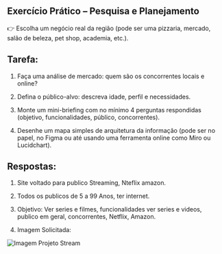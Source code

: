 ## Exercício Prático – Pesquisa e Planejamento
👉 Escolha um negócio real da região (pode ser uma pizzaria, mercado, salão de beleza, pet shop, academia, etc.).

## Tarefa:
1) Faça uma análise de mercado: quem são os concorrentes locais e online?

2) Defina o público-alvo: descreva idade, perfil e necessidades.

3) Monte um mini-briefing com no mínimo 4 perguntas respondidas (objetivo, funcionalidades, público, concorrentes).

4) Desenhe um mapa simples de arquitetura da informação (pode ser no papel, no Figma ou até usando uma ferramenta online como Miro ou Lucidchart).


## Respostas:

1) Site voltado para publico Streaming, Nteflix amazon.

2) Todos os publicos de 5 a 99 Anos, ter internet.

3) Objetivo: Ver series e filmes, funcionalidades ver series e videos, publico em geral, concorrentes, Netflix, Amazon.

4) Imagem Solicitada:

![Imagem Projeto Stream](https://github.com/SidneiAJr/Senac_programador_Web/blob/main/Introdu%C3%A7%C3%A3o/Aula01/3.pngng)

